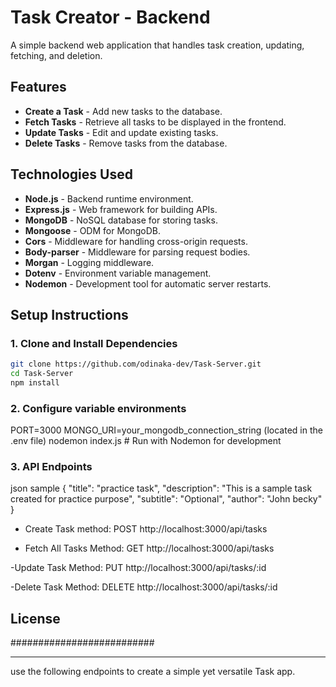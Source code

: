 # Task Creator - Backend

A simple backend web application that handles task creation, updating, fetching, and deletion.

## Features

- **Create a Task** - Add new tasks to the database.
- **Fetch Tasks** - Retrieve all tasks to be displayed in the frontend.
- **Update Tasks** - Edit and update existing tasks.
- **Delete Tasks** - Remove tasks from the database.

## Technologies Used

- **Node.js** - Backend runtime environment.
- **Express.js** - Web framework for building APIs.
- **MongoDB** - NoSQL database for storing tasks.
- **Mongoose** - ODM for MongoDB.
- **Cors** - Middleware for handling cross-origin requests.
- **Body-parser** - Middleware for parsing request bodies.
- **Morgan** - Logging middleware.
- **Dotenv** - Environment variable management.
- **Nodemon** - Development tool for automatic server restarts.

## Setup Instructions

### 1. Clone and Install Dependencies

```sh
git clone https://github.com/odinaka-dev/Task-Server.git
cd Task-Server
npm install

```

### 2. Configure variable environments

PORT=3000
MONGO_URI=your_mongodb_connection_string (located in the .env file)
nodemon index.js # Run with Nodemon for development

### 3. API Endpoints

json sample
{
"title": "practice task",
"description": "This is a sample task created for practice purpose",
"subtitle": "Optional",
"author": "John becky"
}

- Create Task
  method: POST
  http://localhost:3000/api/tasks

- Fetch All Tasks
  Method: GET
  http://localhost:3000/api/tasks

-Update Task
Method: PUT
http://localhost:3000/api/tasks/:id

-Delete Task
Method: DELETE
http://localhost:3000/api/tasks/:id

## License

##########################

---

use the following endpoints to create a simple yet versatile Task app.
